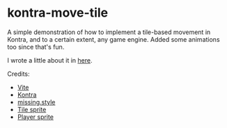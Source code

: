 # kontra-move-tile

A simple demonstration of how to implement a tile-based movement in Kontra, and to a certain extent, any game engine. Added some animations too since that's fun.

I wrote a little about it in [here](https://github.com/altbdoor/today-i-learned/blob/master/topics/Tile-based%20movement%20in%20game%20with%20Kontra.md).

Credits:

- [Vite](https://vitejs.dev/)
- [Kontra](https://straker.github.io/kontra/)
- [missing.style](https://github.com/bigskysoftware/missing)
- [Tile sprite](https://labs.phaser.io/view.html?src=src/textures\sprite%20using%20tilemap%20texture.js)
- [Player sprite](https://www.spriters-resource.com/game_boy_gbc/pokemongoldsilver/sheet/9077/)
